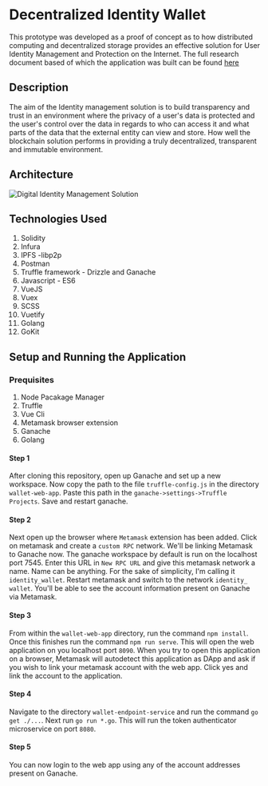 # Decentralized Identity Wallet
This prototype was developed as a proof of concept as to how distributed computing and decentralized storage provides an effective solution for User Identity Management and Protection on the Internet. The full research document based of which the application was built can be found [here](https://ipfs.infura.io:5001/api/v0/cat?arg=QmU8M2JBtE1VemiC8pYeZKPDrGG4s5d1SRYQ2T6YH6w1Zd)

## Description
The aim of the Identity management solution is to build transparency and trust in an environment where the privacy of a user's data is protected and the user's control over the data in regards to who can access it and what parts of the data that the external entity can view and store. How well the blockchain solution performs in providing a truly decentralized, transparent and immutable environment.

## Architecture
![Digital Identity Management Solution](https://ibb.co/ykz9BLy)

## Technologies Used
1. Solidity
2. Infura
3. IPFS -libp2p 
4. Postman
5. Truffle framework - Drizzle and Ganache
6. Javascript - ES6
7. VueJS
8. Vuex
9. SCSS
10. Vuetify 
11. Golang
12. GoKit

## Setup and Running the Application
### Prequisites
1. Node Pacakage Manager
2. Truffle
3. Vue Cli
4. Metamask browser extension
5. Ganache
6. Golang

#### Step 1
After cloning this repository, open up Ganache and set up a new workspace. Now copy the path to the file `truffle-config.js` in the directory `wallet-web-app`. Paste this path in the `ganache->settings->Truffle Projects`. Save and restart ganache.

#### Step 2
Next open up the browser where `Metamask` extension has been added. Click on metamask and create a `custom RPC` network. We'll be linking Metamask to Ganache now. The ganache workspace by default is run on the localhost port 7545. Enter this URL in `New RPC URL` and give this metamask network a name. Name can be anything. For the sake of simplicity, I'm calling it `identity_wallet`. Restart metamask and switch to the network `identity_ wallet`. You'll be able to see the account information present on Ganache via Metamask.

#### Step 3
From within the `wallet-web-app` directory, run the command `npm install`. Once this finishes run the command `npm run serve`. This will open the web application on you localhost port `8090`. When you try to open this application on a browser, Metamask will autodetect this application as DApp and ask if you wish to link your metamask account with the web app. Click yes and link the account to the application. 

#### Step 4
Navigate to the directory `wallet-endpoint-service` and run the command `go get ./...`. Next run `go run *.go`. This will run the token authenticator microservice on port `8080`. 

#### Step 5
You can now login to the web app using any of the account addresses present on Ganache. 